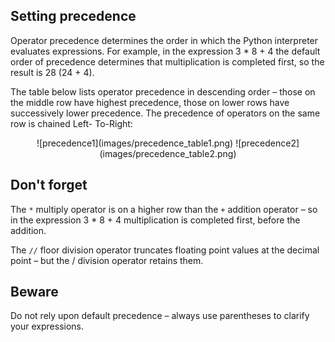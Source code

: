 ## Setting precedence

Operator precedence determines the order in which the Python interpreter
evaluates expressions. For example, in the expression 3 * 8 + 4 the default
order of precedence determines that multiplication is completed first, 
so the result is 28 (24 + 4).

The table below lists operator precedence in descending order – those on the
middle row have highest precedence, those on lower rows have successively
lower precedence. The precedence of operators on the same row is chained Left-
To-Right:
<p align="center">
![precedence1](images/precedence_table1.png)
![precedence2](images/precedence_table2.png)
</p>

## Don't forget 
The `*` multiply operator is on a higher row than the `+` addition operator –
so in the expression 3 * 8 + 4 multiplication is completed first, 
before the addition.

The `//` floor division operator truncates floating point values at the 
decimal point – but the / division operator retains them.


## Beware
Do not rely upon default precedence – always use parentheses to clarify your
expressions.
